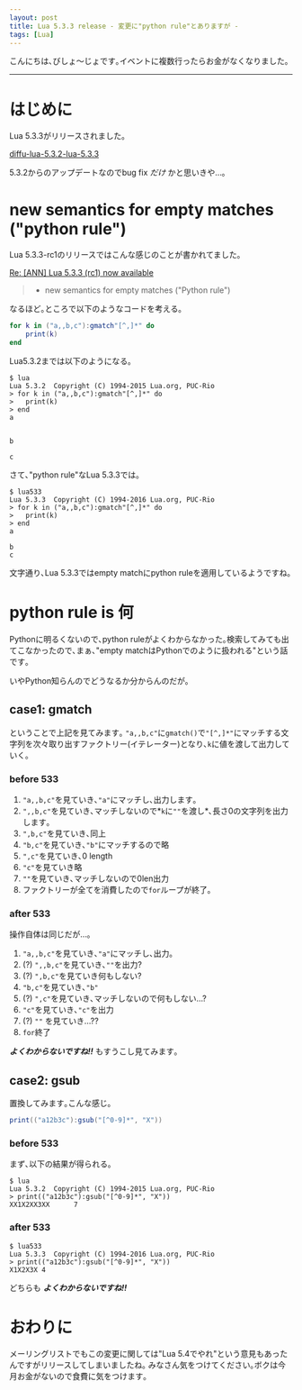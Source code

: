 ```yaml
---
layout: post
title: Lua 5.3.3 release - 変更に"python rule"とありますが -
tags: [Lua]
---
```

<!--sectionize on-->
こんにちは､びしょ〜じょです｡イベントに複数行ったらお金がなくなりました｡

---
# はじめに
Lua 5.3.3がリリースされました｡

[diffu-lua-5.3.2-lua-5.3.3](http://www.lua.org/work/diffu-lua-5.3.2-lua-5.3.3.html)

5.3.2からのアップデートなのでbug fix *だけ* かと思いきや…｡

# new semantics for empty matches ("python rule")
Lua 5.3.3-rc1のリリースではこんな感じのことが書かれてました｡

[Re&#58; &#91;ANN&#93; Lua 5.3.3 &#40;rc1&#41; now available](http://lua-users.org/lists/lua-l/2016-05/msg00068.html)

> - new semantics for empty matches ("Python rule")

なるほど｡ところで以下のようなコードを考える｡


```lua
for k in ("a,,b,c"):gmatch"[^,]*" do
	print(k)
end
```

Lua5.3.2までは以下のようになる｡

```
$ lua
Lua 5.3.2  Copyright (C) 1994-2015 Lua.org, PUC-Rio
> for k in ("a,,b,c"):gmatch"[^,]*" do
> 	print(k)
> end
a


b

c

```

さて､"python rule"なLua 5.3.3では｡

```
$ lua533
Lua 5.3.3  Copyright (C) 1994-2016 Lua.org, PUC-Rio
> for k in ("a,,b,c"):gmatch"[^,]*" do
> 	print(k)
> end
a

b
c
```

文字通り､Lua 5.3.3ではempty matchにpython ruleを適用しているようですね｡

# python rule is 何
Pythonに明るくないので､python ruleがよくわからなかった｡検索してみても出てこなかったので､まぁ､"empty matchはPythonでのように扱われる"という話です｡

いやPython知らんのでどうなるか分からんのだが｡

## case1: gmatch
ということで上記を見てみます｡
`"a,,b,c"`に`gmatch()`で`"[^,]*"`にマッチする文字列を次々取り出すファクトリー(イテレーター)となり､`k`に値を渡して出力していく｡
### before 533
1. `"a,,b,c"`を見ていき､`"a"`にマッチし､出力します｡
2. `",,b,c"`を見ていき､マッチしないので*`k`に`""`を渡し*､長さ0の文字列を出力します｡
3. `",b,c"`を見ていき､同上
4. `"b,c"`を見ていき､`"b"`にマッチするので略
5. `",c"`を見ていき､0 length
6. `"c"`を見ていき略
7. `""`を見ていき､マッチしないので0len出力
8. ファクトリーが全てを消費したので`for`ループが終了｡

### after 533
操作自体は同じだが…｡

1. `"a,,b,c"`を見ていき､`"a"`にマッチし､出力｡
2. (?) `",,b,c"`を見ていき､`""`を出力?
3. (?) `",b,c"`を見ていき何もしない?
4. `"b,c"`を見ていき､`"b"`
5. (?) `",c"`を見ていき､マッチしないので何もしない…?
6. `"c"`を見ていき､`"c"`を出力
7. (?) `""` を見ていき…??
8. `for`終了

***よくわからないですね!!*** もすうこし見てみます｡

## case2: gsub
置換してみます｡こんな感じ｡

```lua
print(("a12b3c"):gsub("[^0-9]*", "X"))
```

### before 533
まず､以下の結果が得られる｡

```
$ lua
Lua 5.3.2  Copyright (C) 1994-2015 Lua.org, PUC-Rio
> print(("a12b3c"):gsub("[^0-9]*", "X"))
XX1X2XX3XX      7
```

### after 533
```
$ lua533
Lua 5.3.3  Copyright (C) 1994-2016 Lua.org, PUC-Rio
> print(("a12b3c"):gsub("[^0-9]*", "X"))
X1X2X3X 4
```

どちらも ***よくわからないですね!!***

# おわりに
メーリングリストでもこの変更に関しては"Lua 5.4でやれ"という意見もあったんですがリリースしてしまいましたね｡
みなさん気をつけてください｡ボクは今月お金がないので食費に気をつけます｡

